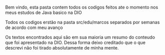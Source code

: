 Bem vindo, esta pasta contem todos os codigos feitos ate o momento
nos meus estudos de Java basico na DIO

Todos os codigos erstão na pasta src/edu/marcos separados por semanas
de acordo com meu avanço

Os textos encontrados aqui são em sua maioria um resumo do conteudo 
que foi apresentado na DIO. Dessa forma deixo creditado que o que descrevi
não foi tirado absolutamente de minha mente.